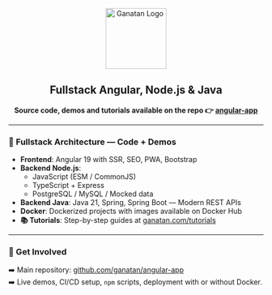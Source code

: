 <p align="center">
  <img src="https://www.ganatan.com/assets/images/logo.png" alt="Ganatan Logo" width="120"/>
</p>

<h2 align="center">Fullstack Angular, Node.js & Java</h2>

<p align="center"><strong>Source code, demos and tutorials available on the repo 👉 <a href="https://github.com/ganatan/angular-app">angular-app</a></strong></p>

---

### 🚀 Fullstack Architecture — Code + Demos

- **Frontend**: Angular 19 with SSR, SEO, PWA, Bootstrap  
- **Backend Node.js**:  
  - JavaScript (ESM / CommonJS)  
  - TypeScript + Express  
  - PostgreSQL / MySQL / Mocked data  
- **Backend Java**: Java 21, Spring, Spring Boot — Modern REST APIs  
- **Docker**: Dockerized projects with images available on Docker Hub  
- **📚 Tutorials**: Step-by-step guides at [ganatan.com/tutorials](https://www.ganatan.com/tutorials)

---

### 🔗 Get Involved

➡️ Main repository: [github.com/ganatan/angular-app](https://github.com/ganatan/angular-app)  
➡️ Live demos, CI/CD setup, `npm` scripts, deployment with or without Docker.
